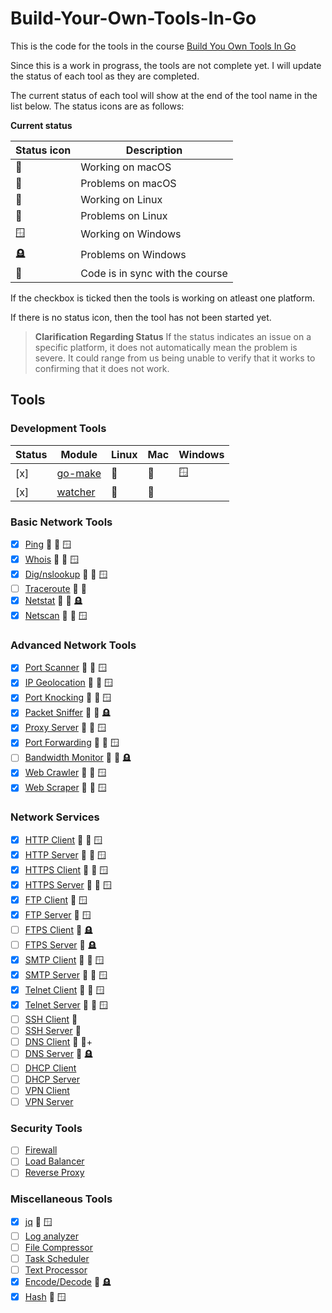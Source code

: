 # Build-Your-Own-Tools-In-Go

This is the code for the tools in the course [Build You Own Tools In Go](https://codedeviate.github.io/aicollection/go-build-your-own-tools.html)

Since this is a work in prograss, the tools are not complete yet. I will update the status of each tool as they are completed.

The current status of each tool will show at the end of the tool name in the list below. The status icons are as follows:

**Current status**

| Status icon   | Description                     |
| ------------- | ------------------------------- |
| :green_apple: | Working on macOS                |
| :apple:       | Problems on macOS               |
| :penguin:     | Working on Linux                |
| :chicken:     | Problems on Linux               |
| :window:      | Working on Windows              |
| :headstone:   | Problems on Windows             |
| :link:        | Code is in sync with the course |

If the checkbox is ticked then the tools is working on atleast one platform.

If there is no status icon, then the tool has not been started yet.

> **Clarification Regarding Status**
> If the status indicates an issue on a specific platform, it does not automatically mean the problem is severe. It could range from us being unable to verify that it works to confirming that it does not work.


## Tools

### Development Tools

| Status | Module | Linux | Mac | Windows |
|--------|--------|-------|-----|---------|
| [x]  | [go-make](./go-make) | :penguin: |:green_apple:| :window:|
| [x]  | [watcher](./watcher) | :penguin: |:green_apple:|         |

### Basic Network Tools
- [x] [Ping](./ping) :penguin: :green_apple: :window:
- [x] [Whois](./whois) :penguin: :green_apple: :window:
- [x] [Dig/nslookup](./dnslookup) :penguin: :green_apple: :window:
- [ ] [Traceroute](./traceroute) :chicken: :apple:
- [x] [Netstat](./netstat) :penguin: :green_apple: :headstone:
- [x] [Netscan](./netscan) :penguin: :green_apple: :window:

### Advanced Network Tools
- [x] [Port Scanner](./portscanner) :penguin: :green_apple: :window:
- [x] [IP Geolocation](./ipgeolocation) :penguin: :green_apple: :window:
- [x] [Port Knocking](./portknocking) :penguin: :green_apple: :window:
- [x] [Packet Sniffer](./packetsniffer) :penguin: :green_apple: :headstone:
- [x] [Proxy Server](./proxyserver) :penguin: :green_apple: :window:
- [x] [Port Forwarding](./portforwarding) :penguin: :green_apple: :window:
- [ ] [Bandwidth Monitor](./bandwidthmonitor) :chicken: :apple: :headstone:
- [x] [Web Crawler](./webcrawler) :penguin: :green_apple: :window:
- [x] [Web Scraper](./webscraper) :penguin: :green_apple: :window:

### Network Services
- [x] [HTTP Client](./httpclient) :penguin: :green_apple: :window:
- [x] [HTTP Server](./httpserver) :penguin: :green_apple: :window:
- [x] [HTTPS Client](./httpsclient) :penguin: :green_apple: :window:
- [x] [HTTPS Server](./httpsserver) :penguin: :green_apple: :window:
- [x] [FTP Client](./ftpclient) :green_apple: :window:
- [x] [FTP Server](./ftpserver) :green_apple: :window:
- [ ] [FTPS Client](./ftpsclient) :apple: :headstone:
- [ ] [FTPS Server](./ftpsserver) :apple: :headstone:
- [x] [SMTP Client](./smtpclient) :penguin: :green_apple: :window:
- [x] [SMTP Server](./smtpserver) :penguin: :green_apple: :window:
- [x] [Telnet Client](./telnetclient) :penguin: :green_apple: :window:
- [x] [Telnet Server](./telnetserver) :penguin: :green_apple: :window:
- [ ] [SSH Client](./sshclient) :apple:
- [ ] [SSH Server](./sshserver) :apple:
- [ ] [DNS Client](./dnsclient) :penguin: :apple:+
- [ ] [DNS Server](./dnsserver) :apple: :headstone:
- [ ] [DHCP Client](./dhcpclient)
- [ ] [DHCP Server](./dhcpserver)
- [ ] [VPN Client](./vpnclient)
- [ ] [VPN Server](./vpnserver)

### Security Tools
- [ ] [Firewall](./firewall)
- [ ] [Load Balancer](./loadbalancer)
- [ ] [Reverse Proxy](./reverseproxy)

### Miscellaneous Tools
- [x] [jq](./jq) :green_apple: :window:
- [ ] [Log analyzer](./loganalyzer)
- [ ] [File Compressor](./filecompressor)
- [ ] [Task Scheduler](./taskscheduler)
- [ ] [Text Processor](./textprocessor)
- [x] [Encode/Decode](./encodedecode) :green_apple: :headstone:
- [x] [Hash](./hash) :green_apple: :window:

